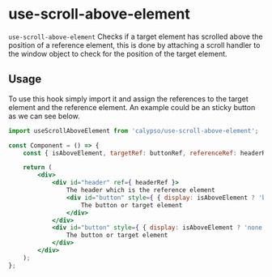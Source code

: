 # use-scroll-above-element

`use-scroll-above-element` Checks if a target element has scrolled above the position of a reference element, this is done by attaching a scroll handler to the window object to check for the position of the target element.

## Usage

To use this hook simply import it and assign the references to the target element and the reference element. An example could be an sticky button as we can see below.

```jsx
import useScrollAboveElement from 'calypso/use-scroll-above-element';

const Component = () => {
	const { isAboveElement, targetRef: buttonRef, referenceRef: headerRef } = useScrollAboveElement();

	return (
		<div>
			<div id="header" ref={ headerRef }>
				The header which is the reference element
				<div id="button" style={ { display: isAboveElement ? 'block' : 'none' } }>
					The button or target element
				</div>
			</div>
			<div id="button" style={ { display: isAboveElement ? 'none' : 'block' } } ref={ buttonRef }>
				The button or target element
			</div>
		</div>
	);
};
```
